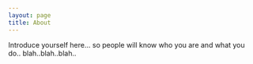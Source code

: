 ```yaml
---
layout: page
title: About
---
```



Introduce yourself here... so people will know who you are and what you do.. blah..blah..blah..
